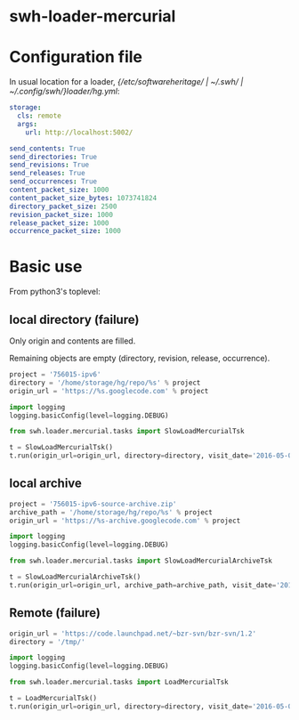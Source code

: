 swh-loader-mercurial
=========================

# Configuration file

In usual location for a loader, *{/etc/softwareheritage/ | ~/.swh/ |
~/.config/swh/}loader/hg.yml*:

``` YAML
storage:
  cls: remote
  args:
    url: http://localhost:5002/

send_contents: True
send_directories: True
send_revisions: True
send_releases: True
send_occurrences: True
content_packet_size: 1000
content_packet_size_bytes: 1073741824
directory_packet_size: 2500
revision_packet_size: 1000
release_packet_size: 1000
occurrence_packet_size: 1000
```

# Basic use

From python3's toplevel:

## local directory (failure)

Only origin and contents are filled.

Remaining objects are empty (directory, revision, release,
occurrence).

``` Python
project = '756015-ipv6'
directory = '/home/storage/hg/repo/%s' % project
origin_url = 'https://%s.googlecode.com' % project

import logging
logging.basicConfig(level=logging.DEBUG)

from swh.loader.mercurial.tasks import SlowLoadMercurialTsk

t = SlowLoadMercurialTsk()
t.run(origin_url=origin_url, directory=directory, visit_date='2016-05-03T15:16:32+00:00')
```

## local archive

``` Python
project = '756015-ipv6-source-archive.zip'
archive_path = '/home/storage/hg/repo/%s' % project
origin_url = 'https://%s-archive.googlecode.com' % project

import logging
logging.basicConfig(level=logging.DEBUG)

from swh.loader.mercurial.tasks import SlowLoadMercurialArchiveTsk

t = SlowLoadMercurialArchiveTsk()
t.run(origin_url=origin_url, archive_path=archive_path, visit_date='2016-05-03T15:16:32+00:00')
```

## Remote (failure)

``` Python
origin_url = 'https://code.launchpad.net/~bzr-svn/bzr-svn/1.2'
directory = '/tmp/'

import logging
logging.basicConfig(level=logging.DEBUG)

from swh.loader.mercurial.tasks import LoadMercurialTsk

t = LoadMercurialTsk()
t.run(origin_url=origin_url, directory=directory, visit_date='2016-05-03T15:16:32+00:00')
```
